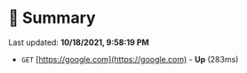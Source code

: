 # 📖 Summary
Last updated: **10/18/2021, 9:58:19 PM**

- `GET` [https://google.com](https://google.com) - **Up** (283ms)
